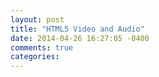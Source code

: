 ```yaml
---
layout: post
title: "HTML5 Video and Audio"
date: 2014-04-26 16:27:05 -0400
comments: true
categories: 
---
```

